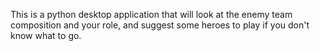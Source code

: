 This is a python desktop application that will look at the enemy team composition and your role, and suggest some heroes to play if you don't know what to go.
